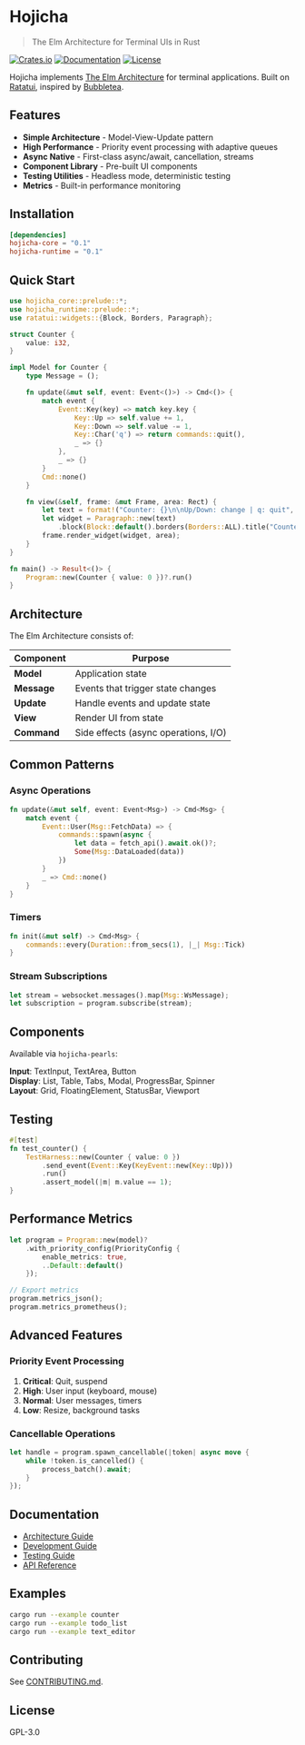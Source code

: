 # Hojicha

> The Elm Architecture for Terminal UIs in Rust

[![Crates.io](https://img.shields.io/crates/v/hojicha.svg)](https://crates.io/crates/hojicha)
[![Documentation](https://docs.rs/hojicha/badge.svg)](https://docs.rs/hojicha)
[![License](https://img.shields.io/badge/license-GPL--3.0-blue.svg)](LICENSE)

Hojicha implements [The Elm Architecture](https://guide.elm-lang.org/architecture/) for terminal applications. Built on [Ratatui](https://github.com/ratatui-org/ratatui), inspired by [Bubbletea](https://github.com/charmbracelet/bubbletea).

## Features

- **Simple Architecture** - Model-View-Update pattern
- **High Performance** - Priority event processing with adaptive queues
- **Async Native** - First-class async/await, cancellation, streams
- **Component Library** - Pre-built UI components
- **Testing Utilities** - Headless mode, deterministic testing
- **Metrics** - Built-in performance monitoring

## Installation

```toml
[dependencies]
hojicha-core = "0.1"
hojicha-runtime = "0.1"
```

## Quick Start

```rust
use hojicha_core::prelude::*;
use hojicha_runtime::prelude::*;
use ratatui::widgets::{Block, Borders, Paragraph};

struct Counter {
    value: i32,
}

impl Model for Counter {
    type Message = ();

    fn update(&mut self, event: Event<()>) -> Cmd<()> {
        match event {
            Event::Key(key) => match key.key {
                Key::Up => self.value += 1,
                Key::Down => self.value -= 1,
                Key::Char('q') => return commands::quit(),
                _ => {}
            },
            _ => {}
        }
        Cmd::none()
    }

    fn view(&self, frame: &mut Frame, area: Rect) {
        let text = format!("Counter: {}\n\nUp/Down: change | q: quit", self.value);
        let widget = Paragraph::new(text)
            .block(Block::default().borders(Borders::ALL).title("Counter"));
        frame.render_widget(widget, area);
    }
}

fn main() -> Result<()> {
    Program::new(Counter { value: 0 })?.run()
}
```

## Architecture

The Elm Architecture consists of:

| Component | Purpose |
|-----------|---------|
| **Model** | Application state |
| **Message** | Events that trigger state changes |
| **Update** | Handle events and update state |
| **View** | Render UI from state |
| **Command** | Side effects (async operations, I/O) |

## Common Patterns

### Async Operations

```rust
fn update(&mut self, event: Event<Msg>) -> Cmd<Msg> {
    match event {
        Event::User(Msg::FetchData) => {
            commands::spawn(async {
                let data = fetch_api().await.ok()?;
                Some(Msg::DataLoaded(data))
            })
        }
        _ => Cmd::none()
    }
}
```

### Timers

```rust
fn init(&mut self) -> Cmd<Msg> {
    commands::every(Duration::from_secs(1), |_| Msg::Tick)
}
```

### Stream Subscriptions

```rust
let stream = websocket.messages().map(Msg::WsMessage);
let subscription = program.subscribe(stream);
```

## Components

Available via `hojicha-pearls`:

**Input**: TextInput, TextArea, Button  
**Display**: List, Table, Tabs, Modal, ProgressBar, Spinner  
**Layout**: Grid, FloatingElement, StatusBar, Viewport

## Testing

```rust
#[test]
fn test_counter() {
    TestHarness::new(Counter { value: 0 })
        .send_event(Event::Key(KeyEvent::new(Key::Up)))
        .run()
        .assert_model(|m| m.value == 1);
}
```

## Performance Metrics

```rust
let program = Program::new(model)?
    .with_priority_config(PriorityConfig {
        enable_metrics: true,
        ..Default::default()
    });

// Export metrics
program.metrics_json();
program.metrics_prometheus();
```

## Advanced Features

### Priority Event Processing

1. **Critical**: Quit, suspend
2. **High**: User input (keyboard, mouse)
3. **Normal**: User messages, timers
4. **Low**: Resize, background tasks

### Cancellable Operations

```rust
let handle = program.spawn_cancellable(|token| async move {
    while !token.is_cancelled() {
        process_batch().await;
    }
});
```

## Documentation

- [Architecture Guide](./docs/ARCHITECTURE.md)
- [Development Guide](./docs/DEVELOPMENT.md)
- [Testing Guide](./docs/TESTING_BEST_PRACTICES.md)
- [API Reference](https://docs.rs/hojicha)

## Examples

```bash
cargo run --example counter
cargo run --example todo_list
cargo run --example text_editor
```

## Contributing

See [CONTRIBUTING.md](CONTRIBUTING.md).

## License

GPL-3.0